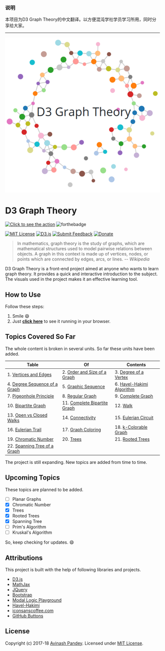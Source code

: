 ### 说明

本项目为D3 Graph Theory的中文翻译。以方便混沌学社学员学习所用，同时分享给大家。

---


<p align="center">
  <img src="img/banner.png" style="max-width:100%;">
</p>

# D3 Graph Theory

[![Click to see the action](https://forthebadge.com/images/badges/check-it-out.svg)](https://mrpandey.github.io/d3graphTheory/)
![forthebadge](https://forthebadge.com/images/badges/made-with-javascript.svg)

[![MIT License](https://img.shields.io/github/license/mashape/apistatus.svg?style=flat-square)](https://github.com/mrpandey/d3graphTheory/blob/master/LICENSE)
[![D3.js](https://img.shields.io/badge/powered%20by-D3.js-red.svg?style=flat-square)](https://d3js.org/)
[![Submit Feedback](https://img.shields.io/badge/feedback-welcome-brightgreen.svg?style=flat-square)](https://github.com/mrpandey/d3graphTheory/issues/new)
[![Donate](https://img.shields.io/badge/%24-donate-orange.svg?style=flat-square)](https://www.buymeacoffee.com/mrpandey)


> In mathematics, graph theory is the study of graphs, which are mathematical structures used to model pairwise relations between objects. A graph in this context is made up of vertices, nodes, or points which are connected by edges, arcs, or lines.
> -- <cite>Wikipedia</cite>

D3 Graph Theory is a front-end project aimed at anyone who wants to learn graph theory. It provides a quick and interactive introduction to the subject. The visuals used in the project makes it an effective learning tool.

## How to Use

Follow these steps:
1. Smile :smile:
2. Just <b><a href="https://mrpandey.github.io/d3graphTheory/" target="_blank">click here</a></b> to see it running in your browser.

## Topics Covered So Far

The whole content is broken in several units. So far these units have been added.

| Table | Of | Contents |
| --- | --- | --- |
|1. [Vertices and Edges](https://mrpandey.github.io/d3graphTheory/unit.html?vertices-and-edges)|2. [Order and Size of a Graph](https://mrpandey.github.io/d3graphTheory/unit.html?order-and-size)|3. [Degree of a Vertex](https://mrpandey.github.io/d3graphTheory/unit.html?degree-of-vertex)|
|4. [Degree Sequence of a Graph](https://mrpandey.github.io/d3graphTheory/unit.html?degree-sequence)|5. [Graphic Sequence](https://mrpandey.github.io/d3graphTheory/unit.html?graphic-sequence)|6. [Havel-Hakimi Algorithm](https://mrpandey.github.io/d3graphTheory/unit.html?havel-hakimi)|
|7. [Pigeonhole Principle](https://mrpandey.github.io/d3graphTheory/unit.html?pigeonhole)|8. [Regular Graph](https://mrpandey.github.io/d3graphTheory/unit.html?regular-graph)|9. [Complete Graph](https://mrpandey.github.io/d3graphTheory/unit.html?complete-graph)|
|10. [Bipartite Graph](https://mrpandey.github.io/d3graphTheory/unit.html?bipartite)|11. [Complete Bipartite Graph](https://mrpandey.github.io/d3graphTheory/unit.html?complete-bipartite)|12. [Walk](https://mrpandey.github.io/d3graphTheory/unit.html?walk)|
|13. [Open vs Closed Walks](https://mrpandey.github.io/d3graphTheory/unit.html?open-vs-closed)|14. [Connectivity](https://mrpandey.github.io/d3graphTheory/unit.html?connectivity)|15. [Eulerian Circuit](https://mrpandey.github.io/d3graphTheory/unit.html?eulerian-circuit)|
|16. [Eulerian Trail](https://mrpandey.github.io/d3graphTheory/unit.html?eulerian-trail)|17. [Graph Coloring](https://mrpandey.github.io/d3graphTheory/unit.html?graph-coloring)|18. [k-Colorable Graph](https://mrpandey.github.io/d3graphTheory/unit.html?k-colorable)|
|19. [Chromatic Number](https://mrpandey.github.io/d3graphTheory/unit.html?chromatic-number)|20. [Trees](https://mrpandey.github.io/d3graphTheory/unit.html?trees)|21. [Rooted Trees](https://mrpandey.github.io/d3graphTheory/unit.html?rooted-trees)|
|22. [Spanning Tree of a Graph](https://mrpandey.github.io/d3graphTheory/unit.html?spanning-tree)|

The project is still expanding. New topics are added from time to time.

## Upcoming Topics

These topics are planned to be added.

- [ ] Planar Graphs
- [x] Chromatic Number
- [x] Trees
- [x] Rooted Trees
- [x] Spanning Tree
- [ ] Prim's Algorithm
- [ ] Kruskal's Algorithm

So, keep checking for updates. :smile:

## Attributions

This project is built with the help of following libraries and projects.

* [D3.js](https://github.com/d3/d3)
* [MathJax](https://github.com/mathjax/MathJax)
* [JQuery](https://github.com/jquery/jquery)
* [Bootstrap](https://github.com/twbs/bootstrap)
* [Modal Logic Playground](https://github.com/rkirsling/modallogic)
* [Havel-Hakimi](https://github.com/jacquerie/hh)
* [iconsanscoffee.com](http://iconsandcoffee.com/)
* [GitHub Buttons](https://ghbtns.com/)

## License

Copyright (c) 2017-18 [Avinash Pandey](http://mrpandey.com). Licensed under [MIT License](https://github.com/mrpandey/d3graphTheory/blob/master/LICENSE).
